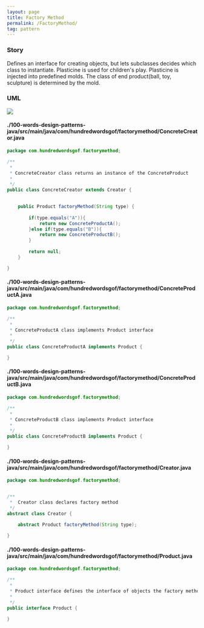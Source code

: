 ```yaml
---
layout: page
title: Factory Method
permalink: /FactoryMethod/
tag: pattern
---
```




### Story 

Defines an interface for creating objects, but lets subclasses decides which class to instantiate.
Plasticine is used for children's play. Plasticine is injected into predefined molds. The class of end product(ball, toy, sculpture) is determined by the mold.



### UML 
![]({{site.baseurl}}/assets/img/factorymethod.png)

#### ./100-words-design-patterns-java/src/main/java/com/hundredwordsgof/factorymethod/ConcreteCreator.java
```java 
package com.hundredwordsgof.factorymethod;

/**
 * 
 * ConcreteCreator class returns an instance of the ConcreteProduct
 *
 */
public class ConcreteCreator extends Creator {

	
	public Product factoryMethod(String type) {
		
		if(type.equals("A")){
			return new ConcreteProductA();	
		}else if(type.equals("B")){
			return new ConcreteProductB();
		}
		
		return null;
	}

}
```

#### ./100-words-design-patterns-java/src/main/java/com/hundredwordsgof/factorymethod/ConcreteProductA.java
```java 
package com.hundredwordsgof.factorymethod;

/**
 * 
 * ConcreteProductA class implements Product interface
 *
 */
public class ConcreteProductA implements Product {

}
```

#### ./100-words-design-patterns-java/src/main/java/com/hundredwordsgof/factorymethod/ConcreteProductB.java
```java 
package com.hundredwordsgof.factorymethod;

/**
 * 
 * ConcreteProductB class implements Product interface
 *
 */
public class ConcreteProductB implements Product {

}
```

#### ./100-words-design-patterns-java/src/main/java/com/hundredwordsgof/factorymethod/Creator.java
```java 
package com.hundredwordsgof.factorymethod;


/**
 *  Creator class declares factory method
 */
abstract class Creator {

	abstract Product factoryMethod(String type);
	
}
```

#### ./100-words-design-patterns-java/src/main/java/com/hundredwordsgof/factorymethod/Product.java
```java 
package com.hundredwordsgof.factorymethod;

/**
 * 
 * Product interface defines the interface of objects the factory method creates 
 *
 */
public interface Product {

}
```

